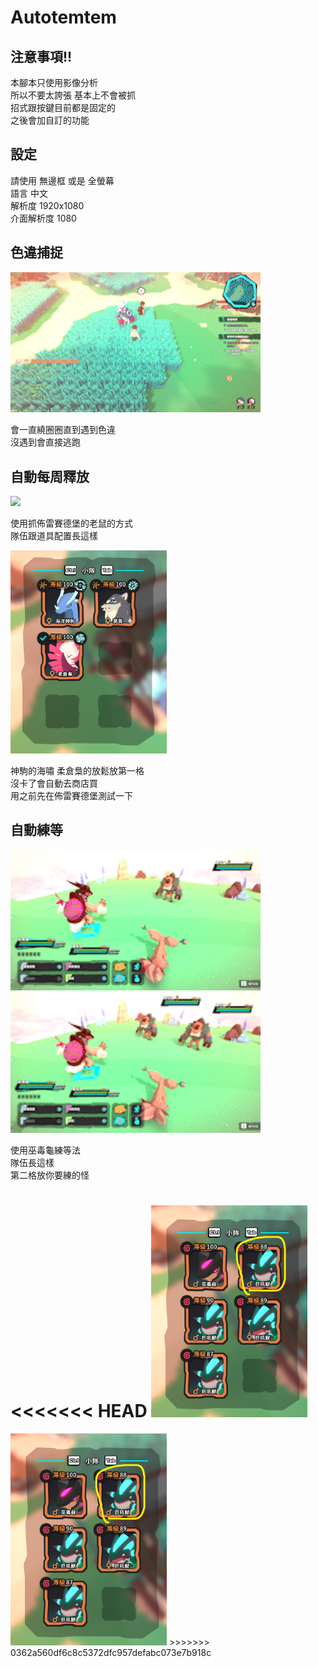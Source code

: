 # Autotemtem

## 注意事項!!
  
本腳本只使用影像分析  
所以不要太誇張 基本上不會被抓  
招式跟按鍵目前都是固定的  
之後會加自訂的功能

## 設定
請使用 無邊框 或是 全螢幕  
語言 中文   
解析度 1920x1080  
介面解析度 1080 
## 色違捕捉

<img src=img/luma_mode.gif width="400"> 

會一直繞圈圈直到遇到色違  
沒遇到會直接逃跑  

## 自動每周釋放  

<img src=img/release_mode.gif width="400"> 

使用抓佈雷賽德堡的老鼠的方式  
隊伍跟道具配置長這樣

<img src=img/weekly_release.png width="250"> 

神駒的海嘯 柔倉梟的放鬆放第一格  
沒卡了會自動去商店買  
用之前先在佈雷賽德堡測試一下  

## 自動練等
<img src=img/auto_exp1.gif width="400"> 
<img src=img/auto_exp2.gif width="400"> 

使用巫毒龜練等法  
隊伍長這樣  
第二格放你要練的怪  

<<<<<<< HEAD
<img src=img/auto_level.png width="250">
=======
<img src=img/auto_level.png width="250">
>>>>>>> 0362a560df6c8c5372dfc957defabc073e7b918c
